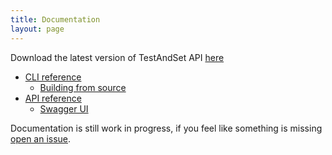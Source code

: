 ```yaml
---
title: Documentation
layout: page
---
```


Download the latest version of TestAndSet API [here](https://github.com/maindev/testandset/releases) 

- [CLI reference](/docs/cli/)
  - [Building from source](/docs/cli/building-from-source/)
- [API reference](/docs/api/)
  - [Swagger UI](/docs/api/swagger/)

Documentation is still work in progress, if you feel like something is missing [open an issue](https://github.com/maindev/testandset-site/issues/new).